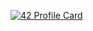 [![42 Profile Card](https://1337-readme.vercel.app/api/profile?cursus=42&email=hide&login=abettach)](https://github.com/mohouyizme/1337-readme)
